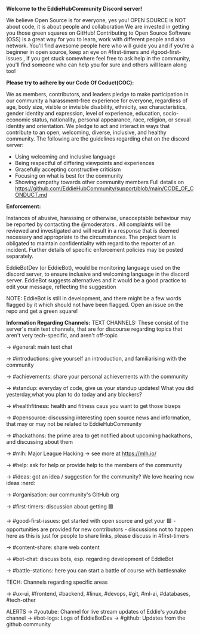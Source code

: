 **Welcome to the EddieHubCommunity Discord server!**

We believe Open Source is for everyone, yes you!
OPEN SOURCE is NOT about code, it is about people and collaboration
We are invested in getting you those green squares on GitHub! Contributing to Open Source Software (OSS) is a great way for you to learn, work with different people and also network. You'll find awesome people here who will guide you and if you're a beginner in open source, keep an eye on #first-timers and #good-first-issues , if you get stuck somewhere feel free to ask help in the community, you'll find someone who can help you for sure and others will learn along too!

**Please try to adhere by our Code Of Coduct(COC):**

We as members, contributors, and leaders pledge to make participation in our
community a harassment-free experience for everyone, regardless of age, body
size, visible or invisible disability, ethnicity, sex characteristics, gender
identity and expression, level of experience, education, socio-economic status,
nationality, personal appearance, race, religion, or sexual identity
and orientation.
We pledge to act and interact in ways that contribute to an open, welcoming,
diverse, inclusive, and healthy community.
The following are the guidelines regarding chat on the discord server:
- Using welcoming and inclusive language
- Being respectful of differing viewpoints and experiences
- Gracefully accepting constructive criticism
- Focusing on what is best for the community
- Showing empathy towards other community members
Full details on https://github.com/EddieHubCommunity/support/blob/main/CODE_OF_CONDUCT.md

**Enforcement:**

Instances of abusive, harassing or otherwise, unacceptable behaviour may be reported by contacting the @moderators . All complaints will be reviewed and investigated and will result in a response that is deemed necessary and appropriate to the circumstances. The project team is obligated to maintain confidentiality with regard to the reporter of an incident. Further details of specific enforcement policies may be posted separately.

EddieBotDev (or EddieBot), would be monitoring language used on the discord server, to ensure inclusive and welcoming language in the discord server. EddieBot suggests alternatives and it would be a good practice to edit your message, reflecting the suggestion

NOTE: EddieBot is still in development, and there might be a few words flagged by it which should not have been flagged. Open an issue on the repo and get a green square!

**Information Regarding Channels:**
TEXT CHANNELS: These consist of the server's main text channels, that are for discourse regarding topics that aren't very tech-specific, and aren't off-topic

-> #general: main text chat

-> #introductions: give yourself an introduction, and familiarising with the community

-> #achievements: share your personal achievements with the community

-> #standup: everyday of code, give us your standup updates! What you did yesterday,what you plan to do today and any blockers?

-> #healthfitness: health and fitness caus you want to get those bizeps

-> #opensource: discussing interesting open source news and information, that may or may not be related to EddieHubCommunity

-> #hackathons: the prime area to get notified about upcoming hackathons, and discussing about them

-> #mlh: Major League Hacking -> see more at https://mlh.io/

-> #help: ask for help or provide help to the members of the community

-> #ideas: got an idea / suggestion for the community? We love hearing new ideas :nerd: 

-> #organisation: our community's GitHub org

-> #first-timers: discussion about getting :green_square: 

-> #good-first-issues: get started with open source and get your :green_square: - opportunities are provided for new contributors - discussions not to happen here as this is just for people to share links, please discuss in #first-timers

-> #content-share: share web content

-> #bot-chat: discuss bots, esp. regarding development of EddieBot

-> #battle-stations: here you can start a battle of course with battlesnake

TECH: Channels regarding specific areas

->  #ux-ui, #frontend, #backend, #linux, #devops, #git, #ml-ai, #databases, #tech-other

ALERTS
-> #youtube: Channel for live stream updates of Eddie's youtube channel
-> #bot-logs: Logs of EddieBotDev
-> #github: Updates from the github community
